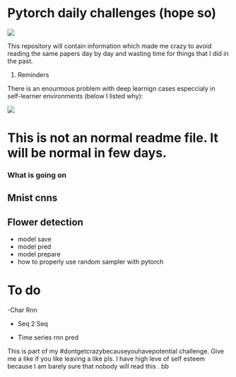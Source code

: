 # Pytorch daily challenges (hope so)



<img src = "https://upload.wikimedia.org/wikipedia/commons/thumb/9/96/Pytorch_logo.png/800px-Pytorch_logo.png">


This repository will contain information which made me crazy to 
avoid reading the same papers day by day and wasting time for things that I did in the past. 

1. Reminders

There is an enourmous problem with deep learnign cases especcialy in self-learner environments (below I listed why):




<img src = "https://cdn3.iconfinder.com/data/icons/emoticons-50/24/LOL_emoticon_emoticons_emoji_emote-512.png">


# This is not an normal readme file. It will be normal in few days. 
### What is going on 




## Mnist cnns 
## Flower detection 

- model save 
- model pred
- model prepare
- how to properly use random sampler with pytorch



# To do 



-Char Rnn
- Seq 2 Seq

- Time series rnn pred


This is part of my #dontgetcrazybecauseyouhavepotential challenge. Give me a like if you like leaving a like pls. I have high leve of self esteem because I am barely sure that nobody will read this . 
bb


